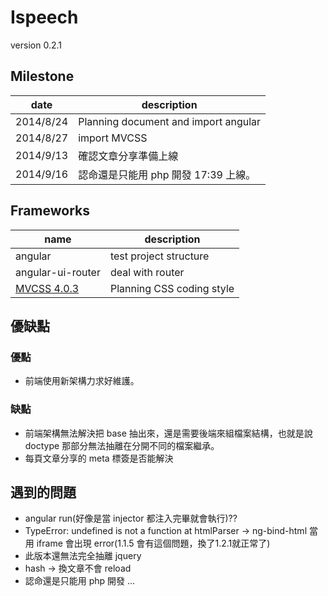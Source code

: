 Ispeech
========

version 0.2.1

## Milestone
date| description|
---|---|
2014/8/24 | Planning document and import angular
2014/8/27 | import MVCSS
2014/9/13 | 確認文章分享準備上線
2014/9/16 | 認命還是只能用 php 開發 17:39 上線。



## Frameworks
name| description|
---|---|
angular| test project structure
angular-ui-router | deal with router
[MVCSS 4.0.3](http://mvcss.ycnets.com/)| Planning CSS coding style

## 優缺點
### 優點
* 前端使用新架構力求好維護。

### 缺點
* 前端架構無法解決把 base 抽出來，還是需要後端來組檔案結構，也就是說 doctype 那部分無法抽離在分開不同的檔案繼承。
* 每頁文章分享的 meta 標簽是否能解決

## 遇到的問題
* angular run(好像是當 injector 都注入完畢就會執行)??
* TypeError: undefined is not a function at htmlParser -> ng-bind-html 當用 iframe 會出現 error(1.1.5 會有這個問題，換了1.2.1就正常了)
* 此版本還無法完全抽離 jquery
* hash -> 換文章不會 reload
* 認命還是只能用 php 開發 ...
